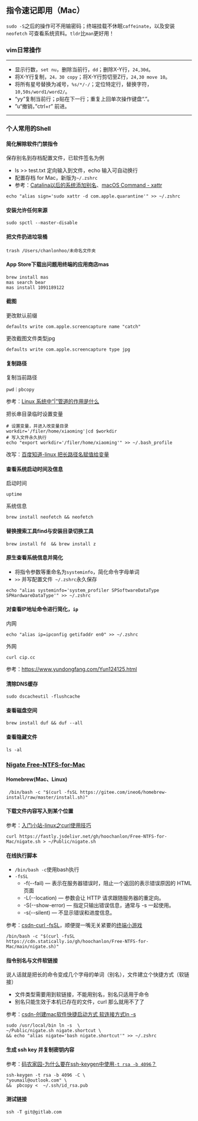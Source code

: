 ## 指令速记即用（Mac）

`sudo -S`之后的操作可不用输密码；终端挂载不休眠`caffeinate`，以及安装` neofetch` 可查看系统资料。`tldr`比`man`更好用！

### vim日常操作

---
* 显示行数，`set nu`，删除当前行，`dd`；删除X-Y行，`24,30d`。
* 将X-Y行复制，`24，30 copy`；将X-Y行剪切至Z行，`24,30 move 10`。
* 将所有星号替换为减号，`%s/*/-/`；定位特定行，替换字符，`10,50s/word1/word2/`。
* “yy”复制当前行；p贴在下一行；重复上回单次操作键盘“.”。
* ”u“撤销，”ctrl+r” 前进。
---

### 个人常用的Shell

#### 简化解除软件门禁指令

保存别名到存档配置文件，已软件签名为例

* ls >> test.txt 定向输入到文件，echo 输入可自动换行
* 配置存档 for Mac，新版为`~/.zshrc`
* 参考：[Catalina以后的系统添加别名](https://blog.csdn.net/weixin_26737625/article/details/108259518)、[macOS Command - xattr](https://blog.csdn.net/lovechris00/article/details/113060237)

```
echo "alias sign='sudo xattr -d com.apple.quarantine'" >> ~/.zshrc
```

#### 安装允许任何来源

```
sudo spctl --master-disable
```

#### 把文件扔进垃圾桶

```
trash /Users/chanlonhoo/未命名文件夹
```

#### App Store下载出问题用终端的应用商店mas

```
brew install mas
mas search bear
mas install 1091189122
```

#### 截图

更改默认前缀

```
defaults write com.apple.screencapture name "catch"
```

更改截图文件类型jpg

```
defaults write com.apple.screencapture type jpg
```

#### 复制路径

复制当前路径

```
pwd｜pbcopy

```
参考：[Linux 系统中“|”管道的作用是什么](https://zhidao.baidu.com/question/548984916.html)

把长串目录临时设置变量

```
# 设置变量，并进入改变量目录
workdir='/filer/home/xiaoming'|cd $workdir
# 写入文件永久执行
echo "export workdir='/filer/home/xiaoming'" >> ~/.bash_profile
```
改写：[百度知道-linux 把长路径名赋值给变量](https://zhidao.baidu.com/question/2206329112263835988.html)

#### 查看系统启动时间及信息

启动时间

```
uptime
```

系统信息

```
brew install neofetch && neofetch
```

#### 替换搜索工具find与安装目录切换工具

```
brew install fd  && brew install z
```

#### 原生查看系统信息并简化

* 将指令参数等重命名为`systeminfo`，简化命令字母单词
* `>>` 并写配置文件` ~/.zshrc`永久保存

```
echo "alias systeminfo='system_profiler SPSoftwareDataType SPHardwareDataType'" >> ~/.zshrc
```

#### 对查看IP地址命令进行简化，`ip`

内网

```
echo "alias ip=ipconfig getifaddr en0" >> ~/.zshrc
```

外网

```
curl cip.cc
```

参考：https://www.yundongfang.com/Yun124125.html


####  清除DNS缓存

```
sudo dscacheutil -flushcache
```

#### 查看磁盘空间

```
brew install duf && duf --all
```

#### 查看隐藏文件

```
ls -al
```

### [Nigate Free-NTFS-for-Mac](https://github.com/hoochanlon/Free-NTFS-for-Mac)

#### Homebrew(Mac、Linux)

```
 /bin/bash -c "$(curl -fsSL https://gitee.com/ineo6/homebrew-install/raw/master/install.sh)"
```

#### 下载文件内容写入到某个位置

参考：[入门小站-linux之curl使用技巧](https://baijiahao.baidu.com/s?id=1714333474878440110)

```
curl https://fastly.jsdelivr.net/gh/hoochanlon/Free-NTFS-for-Mac/nigate.sh > ~/Public/nigate.sh
```
#### 在线执行脚本

* `/bin/bash -c`使用bash执行
* `-fsSL`
  * -f(--fail) — 表示在服务器错误时，阻止一个返回的表示错误原因的 HTML 页面
  * -L(--location) — 参数会让 HTTP 请求跟随服务器的重定向。
  * -S(--show-error) — 指定只输出错误信息，通常与 -s 一起使用。
  * -s(--silent) — 不显示错误和进度信息。

参考：[csdn-curl -fsSL](https://blog.csdn.net/weixin_46267040/article/details/125370144)，顺便提一嘴无关紧要的[终端小游戏](http://www.nndssk.com/xtwt/1479093c5Wg3.html)

```
/bin/bash -c "$(curl -fsSL https://cdn.statically.io/gh/hoochanlon/Free-NTFS-for-Mac/main/nigate.sh)"
```

#### 指令别名与文件软链接

说人话就是把长的命令变成几个字母的单词（别名），文件建立个快捷方式（软链接）

* 文件类型需要用到软链接，不能用别名，别名只适用于命令
* 别名只能生效于本机已存在的文件，curl 那么就用不了了

参考：[csdn-创建mac软件快捷启动方式 软连接方式ln -s](https://blog.csdn.net/guokaigdg/article/details/89457317) 

```
sudo /usr/local/bin ln -s  \
~/Public/nigate.sh nigate.shortcut \
&& echo "alias nigate='bash nigate.shortcut'" >> ~/.zshrc
```

#### 生成 ssh key 并复制密钥内容

参考：[码农家园-为什么要在ssh-keygen中使用`-t rsa -b 4096`？](https://www.codenong.com/51834225/)

```
ssh-keygen -t rsa -b 4096 -C \
"youmail@outlook.com" \
&&  pbcopy <  ~/.ssh/id_rsa.pub

```

#### 测试链接

```
ssh -T git@gitlab.com
```

